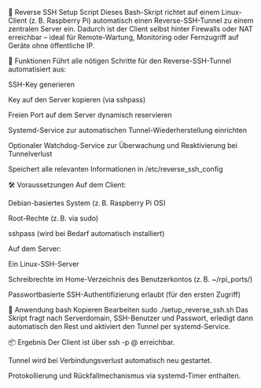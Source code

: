 🔁 Reverse SSH Setup Script
Dieses Bash-Skript richtet auf einem Linux-Client (z. B. Raspberry Pi) automatisch einen Reverse-SSH-Tunnel zu einem zentralen Server ein. Dadurch ist der Client selbst hinter Firewalls oder NAT erreichbar – ideal für Remote-Wartung, Monitoring oder Fernzugriff auf Geräte ohne öffentliche IP.

🔧 Funktionen
Führt alle nötigen Schritte für den Reverse-SSH-Tunnel automatisiert aus:

SSH-Key generieren

Key auf den Server kopieren (via sshpass)

Freien Port auf dem Server dynamisch reservieren

Systemd-Service zur automatischen Tunnel-Wiederherstellung einrichten

Optionaler Watchdog-Service zur Überwachung und Reaktivierung bei Tunnelverlust

Speichert alle relevanten Informationen in /etc/reverse_ssh_config

🛠 Voraussetzungen
Auf dem Client:

Debian-basiertes System (z. B. Raspberry Pi OS)

Root-Rechte (z. B. via sudo)

sshpass (wird bei Bedarf automatisch installiert)

Auf dem Server:

Ein Linux-SSH-Server

Schreibrechte im Home-Verzeichnis des Benutzerkontos (z. B. ~/rpi_ports/)

Passwortbasierte SSH-Authentifizierung erlaubt (für den ersten Zugriff)

🚀 Anwendung
bash
Kopieren
Bearbeiten
sudo ./setup_reverse_ssh.sh
Das Skript fragt nach Serverdomain, SSH-Benutzer und Passwort, erledigt dann automatisch den Rest und aktiviert den Tunnel per systemd-Service.

📦 Ergebnis
Der Client ist über ssh -p <zugewiesener Port> <user>@<server> erreichbar.

Tunnel wird bei Verbindungsverlust automatisch neu gestartet.

Protokollierung und Rückfallmechanismus via systemd-Timer enthalten.
